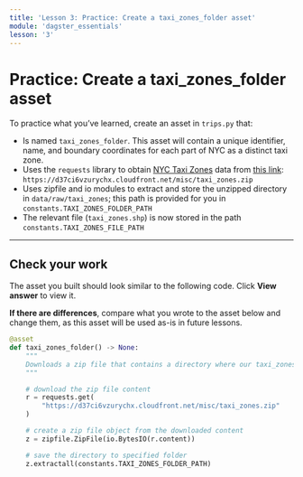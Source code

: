 ```yaml
---
title: 'Lesson 3: Practice: Create a taxi_zones_folder asset'
module: 'dagster_essentials'
lesson: '3'
---
```


# Practice: Create a taxi_zones_folder asset

To practice what you’ve learned, create an asset in `trips.py` that:

- Is named `taxi_zones_folder`. This asset will contain a unique identifier, name, and boundary coordinates for each part of NYC as a distinct taxi zone.
- Uses the `requests` library to obtain [NYC Taxi Zones](https://www.nyc.gov/site/tlc/about/tlc-trip-record-data.page) data from [this link](https://d37ci6vzurychx.cloudfront.net/misc/taxi_zones.zip): `https://d37ci6vzurychx.cloudfront.net/misc/taxi_zones.zip`
- Uses zipfile and io modules to extract and store the unzipped directory in `data/raw/taxi_zones`; this path is provided for you in `constants.TAXI_ZONES_FOLDER_PATH`
- The relevant file (`taxi_zones.shp`) is now stored in the path `constants.TAXI_ZONES_FILE_PATH`

---

## Check your work

The asset you built should look similar to the following code. Click **View answer** to view it.

**If there are differences**, compare what you wrote to the asset below and change them, as this asset will be used as-is in future lessons.

```python {% obfuscated="true" %}
@asset
def taxi_zones_folder() -> None:
    """
    Downloads a zip file that contains a directory where our taxi_zones.shp file is located
    """

    # download the zip file content
    r = requests.get(
        "https://d37ci6vzurychx.cloudfront.net/misc/taxi_zones.zip"
    )

    # create a zip file object from the downloaded content
    z = zipfile.ZipFile(io.BytesIO(r.content))

    # save the directory to specified folder
    z.extractall(constants.TAXI_ZONES_FOLDER_PATH)
```
